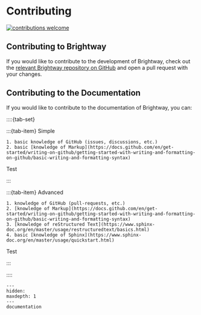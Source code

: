 # Contributing

[![contributions welcome](https://img.shields.io/badge/Contributions-Welcome-brightgreen.svg?style=flat&logo=GitHub)](https://github.com/brightway-lca/brightway-documentation)

## Contributing to Brightway

If you would like to contribute to the development of Brightway, check out the [relevant Brightway repository on GitHub](https://github.com/brightway-lca) and open a pull request with your changes.

## Contributing to the Documentation

If you would like to contribute to the documentation of Brightway, you can:

::::{tab-set}

:::{tab-item} Simple

```{admonition} Prerequisites
1. basic knowledge of GitHub (issues, discussions, etc.)
2. basic [knowledge of Markup](https://docs.github.com/en/get-started/writing-on-github/getting-started-with-writing-and-formatting-on-github/basic-writing-and-formatting-syntax)
```

Test

:::

:::{tab-item} Advanced

```{admonition} Prerequisites
1. knowledge of GitHub (pull-requests, etc.)
2. [knowledge of Markup](https://docs.github.com/en/get-started/writing-on-github/getting-started-with-writing-and-formatting-on-github/basic-writing-and-formatting-syntax)
3. [knowledge of reStructured Text](https://www.sphinx-doc.org/en/master/usage/restructuredtext/basics.html)
4. basic [knowledge of Sphinx](https://www.sphinx-doc.org/en/master/usage/quickstart.html)
```

Test

:::

::::


```{toctree}
---
hidden:
maxdepth: 1
---
documentation
```
